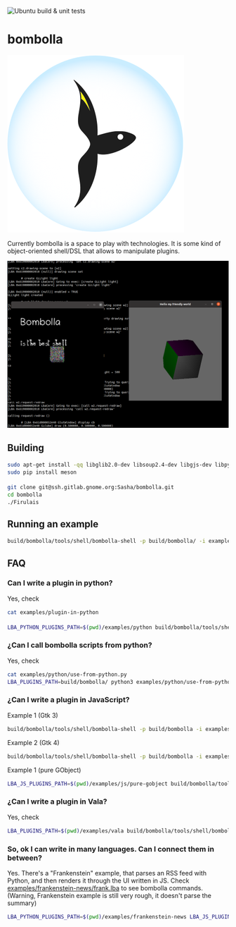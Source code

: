 ![Ubuntu build & unit tests](https://github.com/aslobodeniuk/bombolla/actions/workflows/ubuntu.yml/badge.svg)
# bombolla
![logo](doc/logo/light_solid.svg)

Currently bombolla is a space to play with technologies.
It is some kind of object-oriented shell/DSL that allows to manipulate plugins.

![Screenshot](doc/demo.png)
## Building

```bash
sudo apt-get install -qq libglib2.0-dev libsoup2.4-dev libgjs-dev libpython3-dev pkg-config indent valac ninja-build libcogl-pango-dev python3-pip python3-setuptools python3-wheel
sudo pip install meson

git clone git@ssh.gitlab.gnome.org:Sasha/bombolla.git
cd bombolla
./Firulais
```

## Running an example

```bash
build/bombolla/tools/shell/bombolla-shell -p build/bombolla/ -i examples/cogl
```

## FAQ

### Can I write a plugin in python?

Yes, check
```bash
cat examples/plugin-in-python

LBA_PYTHON_PLUGINS_PATH=$(pwd)/examples/python build/bombolla/tools/shell/bombolla-shell -p build/bombolla -i examples/plugin-in-python
```

### ¿Can I call bombolla scripts from python?

Yes, check
```bash
cat examples/python/use-from-python.py
LBA_PLUGINS_PATH=build/bombolla/ python3 examples/python/use-from-python.py
```

### ¿Can I write a plugin in JavaScript?

Example 1 (Gtk 3)
```bash
build/bombolla/tools/shell/bombolla-shell -p build/bombolla -i examples/js/plugin-in-js-gtk3.lba
```
Example 2 (Gtk 4)
```bash
build/bombolla/tools/shell/bombolla-shell -p build/bombolla -i examples/js/plugin-in-js-gtk4.lba
```
Example 1 (pure GObject)
```bash
LBA_JS_PLUGINS_PATH=$(pwd)/examples/js/pure-gobject build/bombolla/tools/shell/bombolla-shell -i examples/js/pure-gobject.lba
```


### ¿Can I write a plugin in Vala?

Yes, check
```bash
LBA_PLUGINS_PATH=$(pwd)/examples/vala build/bombolla/tools/shell/bombolla-shell -p build/bombolla -i examples/plugin-in-vala
```

### So, ok I can write in many languages. Can I connect them in between?

Yes. There's a "Frankenstein" example, that parses an RSS feed with Python,
and then renders it through the UI written in JS.
Check [examples/frankenstein-news/frank.lba](examples/frankenstein-news/frank.lba) to see bombolla commands.
(Warning, Frankenstein example is still very rough, it doesn't parse the summary)
```bash
LBA_PYTHON_PLUGINS_PATH=$(pwd)/examples/frankenstein-news LBA_JS_PLUGINS_PATH=$(pwd)/examples/frankenstein-news build/bombolla/tools/shell/bombolla-shell -p build/bombolla/ -i examples/frankenstein-news/frank.lba
```
